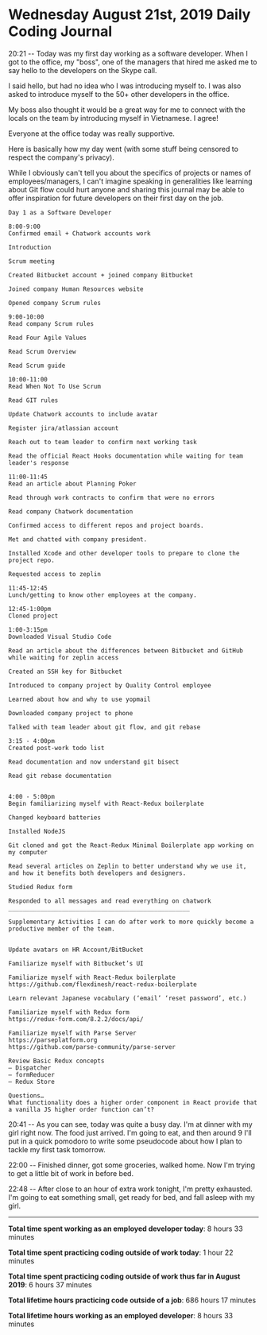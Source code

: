 # Wednesday August 21st, 2019 Daily Coding Journal

20:21 -- Today was my first day working as a software developer. When I got to the office, my "boss", one of the managers that hired me asked me to say hello to the developers on the Skype call.

I said hello, but had no idea who I was introducing myself to. I was also asked to introduce myself to the 50+ other developers in the office.

My boss also thought it would be a great way for me to connect with the locals on the team by introducing myself in Vietnamese. I agree!

Everyone at the office today was really supportive. 

Here is basically how my day went (with some stuff being censored to respect the company's privacy).

While I obviously can't tell you about the specifics of projects or names of employees/managers, I can't imagine speaking in generalities like learning about Git flow could hurt anyone and sharing this journal may be able to offer inspiration for future developers on their first day on the job.
```
Day 1 as a Software Developer

8:00-9:00
Confirmed email + Chatwork accounts work

Introduction

Scrum meeting

Created Bitbucket account + joined company Bitbucket

Joined company Human Resources website

Opened company Scrum rules

9:00-10:00
Read company Scrum rules

Read Four Agile Values

Read Scrum Overview

Read Scrum guide

10:00-11:00
Read When Not To Use Scrum

Read GIT rules 

Update Chatwork accounts to include avatar
 
Register jira/atlassian account

Reach out to team leader to confirm next working task 

Read the official React Hooks documentation while waiting for team leader's response 

11:00-11:45
Read an article about Planning Poker

Read through work contracts to confirm that were no errors

Read company Chatwork documentation

Confirmed access to different repos and project boards.

Met and chatted with company president.

Installed Xcode and other developer tools to prepare to clone the project repo.

Requested access to zeplin

11:45-12:45
Lunch/getting to know other employees at the company.

12:45-1:00pm
Cloned project

1:00-3:15pm
Downloaded Visual Studio Code

Read an article about the differences between Bitbucket and GitHub while waiting for zeplin access

Created an SSH key for Bitbucket

Introduced to company project by Quality Control employee

Learned about how and why to use yopmail

Downloaded company project to phone

Talked with team leader about git flow, and git rebase

3:15 - 4:00pm
Created post-work todo list

Read documentation and now understand git bisect

Read git rebase documentation


4:00 - 5:00pm
Begin familiarizing myself with React-Redux boilerplate 

Changed keyboard batteries

Installed NodeJS

Git cloned and got the React-Redux Minimal Boilerplate app working on my computer

Read several articles on Zeplin to better understand why we use it, and how it benefits both developers and designers.

Studied Redux form

Responded to all messages and read everything on chatwork
___________________________________________________

Supplementary Activities I can do after work to more quickly become a productive member of the team.


Update avatars on HR Account/BitBucket

Familiarize myself with Bitbucket’s UI

Familiarize myself with React-Redux boilerplate
https://github.com/flexdinesh/react-redux-boilerplate

Learn relevant Japanese vocabulary (‘email’ ‘reset password’, etc.)

Familiarize myself with Redux form
https://redux-form.com/8.2.2/docs/api/

Familiarize myself with Parse Server 
https://parseplatform.org
https://github.com/parse-community/parse-server

Review Basic Redux concepts
— Dispatcher
— formReducer
— Redux Store

Questions…
What functionality does a higher order component in React provide that a vanilla JS higher order function can’t?
```
20:41 -- As you can see, today was quite a busy day. I'm at dinner with my girl right now. The food just arrived. I'm going to eat, and then around 9 I'll put in a quick pomodoro to write some pseudocode about how I plan to tackle my first task tomorrow.

22:00 -- Finished dinner, got some groceries, walked home. Now I'm trying to get a little bit of work in before bed.

22:48 -- After close to an hour of extra work tonight, I'm pretty exhausted. I'm going to eat something small, get ready for bed, and fall asleep with my girl.




___ 

**Total time spent working as an employed developer today**:
8 hours 33 minutes

**Total time spent practicing coding outside of work today**: 1 hour 22 minutes

**Total time spent practicing coding outside of work thus far in August 2019**: 6 hours 37 minutes

**Total lifetime hours practicing code outside of a job**: 686 hours 17 minutes

**Total lifetime hours working as an employed developer**: 8 hours 33 minutes